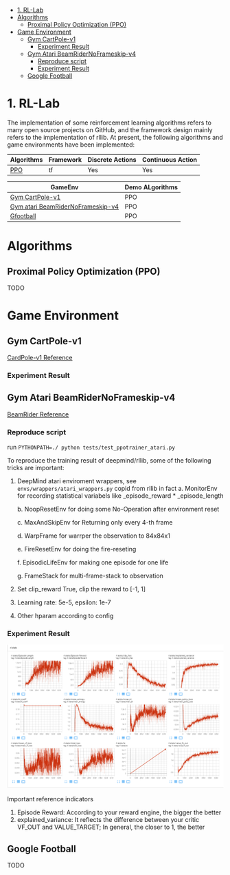 <!--
 * @Author: hanyu
 * @Date: 2022-07-26 18:09:27
 * @LastEditTime: 2022-08-26 11:35:03
 * @LastEditors: hanyu
 * @Description: read me
 * @FilePath: /RL_Lab/README.md
-->
- [1. RL-Lab](#1-rl-lab)
- [Algorithms](#algorithms)
  - [Proximal Policy Optimization (PPO)](#proximal-policy-optimization-ppo)
- [Game Environment](#game-environment)
  - [Gym CartPole-v1](#gym-cartpole-v1)
    - [Experiment Result](#experiment-result)
  - [Gym Atari BeamRiderNoFrameskip-v4](#gym-atari-beamridernoframeskip-v4)
    - [Reproduce script](#reproduce-script)
    - [Experiment Result](#experiment-result-1)
  - [Google Football](#google-football)

# 1. RL-Lab
The implementation of some reinforcement learning algorithms refers to many open source projects on GitHub, and the framework design mainly refers to the implementation of rllib.
At present, the following algorithms and game environments have been implemented:

| Algorithms                               | Framework | Discrete Actions | Continuous Action |
| ---------------------------------------- | --------- | ---------------- | ----------------- |
| [PPO](#proximal-policy-optimization-ppo) | tf        | Yes              | Yes               |

| GameEnv                                                                 | Demo ALgorithms |
| ----------------------------------------------------------------------- | --------------- |
| [Gym CartPole-v1](#gym-cartpole-v1)                                     | PPO             |
| [Gym atari BeamRiderNoFrameskip-v4](#gym-atari-beamridernoframeskip-v4) | PPO             |
| [Gfootball](#google-football)                                           | PPO             |


# Algorithms
## Proximal Policy Optimization (PPO)
TODO

# Game Environment

## Gym CartPole-v1
[CardPole-v1 Reference](https://github.com/openai/gym/blob/master/gym/envs/classic_control/cartpole.py)

### Experiment Result

## Gym Atari BeamRiderNoFrameskip-v4
[BeamRider Reference](https://github.com/openai/atari-py)

### Reproduce script
run `PYTHONPATH=./ python tests/test_ppotrainer_atari.py`

To reproduce the training result of deepmind/rllib, some of the following tricks are important:
1. DeepMind atari enviroment wrappers, see `envs/wrappers/atari_wrappers.py` copid from rllib in fact
    a. MonitorEnv for recording statistical variabels like _episode_reward * _episode_length

    b. NoopResetEnv for doing some No-Operation after environment reset
    
    c. MaxAndSkipEnv for Returning only every 4-th frame
    
    d. WarpFrame for warrper the observation to 84x84x1
    
    e. FireResetEnv for doing the fire-reseting
    
    f. EpisodicLifeEnv for making one episode for one life
    
    g. FrameStack for multi-frame-stack to observation
2. Set clip_reward True, clip the reward to [-1, 1]
3. Learning rate: 5e-5, epsilon: 1e-7
4. Other hparam according to config

### Experiment Result
![PPO_BreamRider](/docs/experiment_results/ppo/PPO_BeamRider.png "PPO_BreamRider")

Important reference indicators
1. Episode Reward: According to your reward engine, the bigger the better
2. explained_variance: It reflects the difference between your critic VF_OUT and VALUE_TARGET; In general, the closer to 1, the better

## Google Football
TODO

